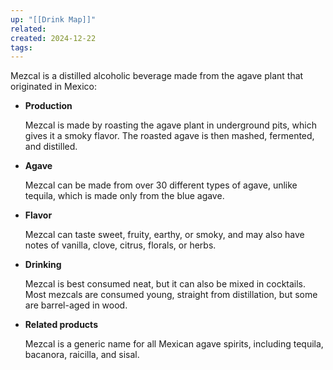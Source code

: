 ```yaml
---
up: "[[Drink Map]]"
related: 
created: 2024-12-22
tags:
---
```

Mezcal is a distilled alcoholic beverage made from the agave plant that originated in Mexico: 

- **Production**
    
    Mezcal is made by roasting the agave plant in underground pits, which gives it a smoky flavor. The roasted agave is then mashed, fermented, and distilled. 
    

- **Agave**
    
    Mezcal can be made from over 30 different types of agave, unlike tequila, which is made only from the blue agave. 
    

- **Flavor**
    
    Mezcal can taste sweet, fruity, earthy, or smoky, and may also have notes of vanilla, clove, citrus, florals, or herbs. 
    

- **Drinking**
    
    Mezcal is best consumed neat, but it can also be mixed in cocktails. Most mezcals are consumed young, straight from distillation, but some are barrel-aged in wood. 
    

- **Related products**
    
    Mezcal is a generic name for all Mexican agave spirits, including tequila, bacanora, raicilla, and sisal.